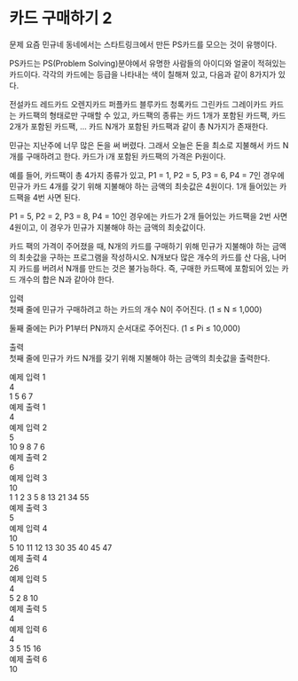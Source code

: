 # 카드 구매하기 2

문제
요즘 민규네 동네에서는 스타트링크에서 만든 PS카드를 모으는 것이 유행이다.

PS카드는 PS(Problem Solving)분야에서 유명한 사람들의 아이디와 얼굴이 적혀있는 카드이다. 각각의 카드에는 등급을 나타내는 색이 칠해져 있고, 다음과 같이 8가지가 있다.

전설카드
레드카드
오렌지카드
퍼플카드
블루카드
청록카드
그린카드
그레이카드
카드는 카드팩의 형태로만 구매할 수 있고, 카드팩의 종류는 카드 1개가 포함된 카드팩, 카드 2개가 포함된 카드팩, ... 카드 N개가 포함된 카드팩과 같이 총 N가지가 존재한다.

민규는 지난주에 너무 많은 돈을 써 버렸다. 그래서 오늘은 돈을 최소로 지불해서 카드 N개를 구매하려고 한다. 카드가 i개 포함된 카드팩의 가격은 Pi원이다.

예를 들어, 카드팩이 총 4가지 종류가 있고, P1 = 1, P2 = 5, P3 = 6, P4 = 7인 경우에 민규가 카드 4개를 갖기 위해 지불해야 하는 금액의 최솟값은 4원이다. 1개 들어있는 카드팩을 4번 사면 된다.

P1 = 5, P2 = 2, P3 = 8, P4 = 10인 경우에는 카드가 2개 들어있는 카드팩을 2번 사면 4원이고, 이 경우가 민규가 지불해야 하는 금액의 최솟값이다.

카드 팩의 가격이 주어졌을 때, N개의 카드를 구매하기 위해 민규가 지불해야 하는 금액의 최솟값을 구하는 프로그램을 작성하시오. N개보다 많은 개수의 카드를 산 다음, 나머지 카드를 버려서 N개를 만드는 것은 불가능하다. 즉, 구매한 카드팩에 포함되어 있는 카드 개수의 합은 N과 같아야 한다.

입력
<br>
첫째 줄에 민규가 구매하려고 하는 카드의 개수 N이 주어진다. (1 ≤ N ≤ 1,000)

둘째 줄에는 Pi가 P1부터 PN까지 순서대로 주어진다. (1 ≤ Pi ≤ 10,000)

출력
<br>
첫째 줄에 민규가 카드 N개를 갖기 위해 지불해야 하는 금액의 최솟값을 출력한다.


예제 입력 1
<br>
4
<br>
1 5 6 7
<br>
예제 출력 1
<br>
4
<br>
예제 입력 2
<br>
5
<br>
10 9 8 7 6
<br>
예제 출력 2
<br>
6
<br>
예제 입력 3
<br>
10
<br>
1 1 2 3 5 8 13 21 34 55
<br>
예제 출력 3
<br>
5
<br>
예제 입력 4
<br>
10
<br>
5 10 11 12 13 30 35 40 45 47
<br>
예제 출력 4
<br>
26
<br>
예제 입력 5
<br>
4
<br>
5 2 8 10
<br>
예제 출력 5
<br>
4
<br>
예제 입력 6
<br>
4
<br>
3 5 15 16
<br>
예제 출력 6
<br>
10
<br>